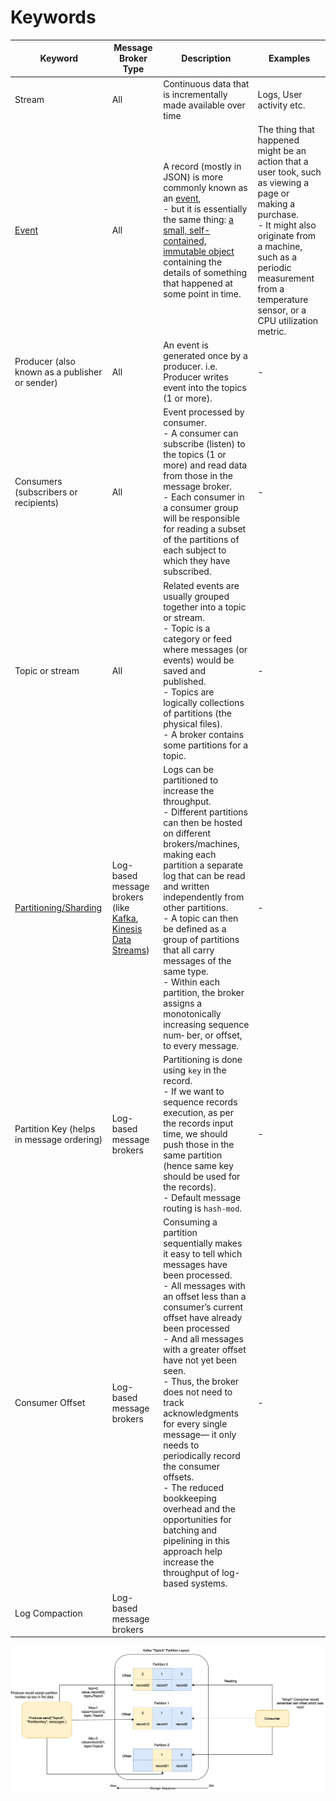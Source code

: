 # Keywords

| Keyword                                                                                | Message Broker Type                                                                                                                                                              | Description                                                                                                                                                                                                                                                                                                                                                                                                                                                                                                                                                                             | Examples                                                                                                                                                                                                                                        |
|----------------------------------------------------------------------------------------|----------------------------------------------------------------------------------------------------------------------------------------------------------------------------------|-----------------------------------------------------------------------------------------------------------------------------------------------------------------------------------------------------------------------------------------------------------------------------------------------------------------------------------------------------------------------------------------------------------------------------------------------------------------------------------------------------------------------------------------------------------------------------------------|-------------------------------------------------------------------------------------------------------------------------------------------------------------------------------------------------------------------------------------------------|
| Stream                                                                                 | All                                                                                                                                                                              | Continuous data that is incrementally made available over time                                                                                                                                                                                                                                                                                                                                                                                                                                                                                                                          | Logs, User activity etc.                                                                                                                                                                                                                        |
| [Event](../../4_MicroServicesSOA/EventDrivenArchitecture.md)                                                    | All                                                                                                                                                                              | A record (mostly in JSON) is more commonly known as an [event](https://tanzu.vmware.com/event-streaming), <br/>- but it is essentially the same thing: [a small, self- contained, immutable object](https://tanzu.vmware.com/event-streaming) containing the details of something that happened at some point in time.                                                                                                                                                                                                                                                                  | The thing that happened might be an action that a user took, such as viewing a page or making a purchase.<br/>-  It might also originate from a machine, such as a periodic measurement from a temperature sensor, or a CPU utilization metric. |
| Producer (also known as a publisher or sender)                                         | All                                                                                                                                                                              | An event is generated once by a producer. i.e. Producer writes event into the topics (1 or more).                                                                                                                                                                                                                                                                                                                                                                                                                                                                                       | -                                                                                                                                                                                                                                               |
| Consumers (subscribers or recipients)                                                  | All                                                                                                                                                                              | Event processed by consumer. <br/>- A consumer can subscribe (listen) to the topics (1 or more) and read data from those in the message broker.<br/>- Each consumer in a consumer group will be responsible for reading a subset of the partitions of each subject to which they have subscribed.                                                                                                                                                                                                                                                                                       | -                                                                                                                                                                                                                                               |
| Topic or stream                                                                        | All                                                                                                                                                                              | Related events are usually grouped together into a topic or stream.<br/>- Topic is a category or feed where messages (or events) would be saved and published.<br/>- Topics are logically collections of partitions (the physical files).<br/>- A broker contains some partitions for a topic.                                                                                                                                                                                                                                                                                          | -                                                                                                                                                                                                                                               |
| [Partitioning/Sharding](../../3_DatabaseServices/Glossaries/PartitioningSharding/PartioningSharding.md) | Log-based message brokers (like [Kafka](../Kafka/Readme.md), [Kinesis Data Streams](../../2_AWSServices/5_MessageBrokerServices/AmazonKinesis/AmazonKinesisDataStreams.md)) | Logs can be partitioned to increase the throughput. <br/>- Different partitions can then be hosted on different brokers/machines, making each partition a separate log that can be read and written independently from other partitions.<br/>- A topic can then be defined as a group of partitions that all carry messages of the same type.<br/>- Within each partition, the broker assigns a monotonically increasing sequence num‐ ber, or offset, to every message.                                                                                                                | -                                                                                                                                                                                                                                               |
| Partition Key (helps in message ordering)                                              | Log-based message brokers                                                                                                                                                        | Partitioning is done using `key` in the record.<br/>- If we want to sequence records execution, as per the records input time, we should push those in the same partition (hence same key should be used for the records).<br/>- Default message routing is `hash-mod`.                                                                                                                                                                                                                                                                                                                 | -                                                                                                                                                                                                                                               |
| Consumer Offset                                                                        | Log-based message brokers                                                                                                                                                        | Consuming a partition sequentially makes it easy to tell which messages have been processed.<br/>- All messages with an offset less than a consumer’s current offset have already been processed<br/>- And all messages with a greater offset have not yet been seen. <br/>- Thus, the broker does not need to track acknowledgments for every single message— it only needs to periodically record the consumer offsets. <br/>- The reduced bookkeeping overhead and the opportunities for batching and pipelining in this approach help increase the throughput of log-based systems. | -                                                                                                                                                                                                                                               |
| Log Compaction                                                                         | Log-based message brokers                                                                                                                                                        |                                                                                                                                                                                                                                                                                                                                                                                                                                                                                                                                                                                         |                                                                                                                                                                                                                                                 |

![img.png](../assets/Kafka-Partitioning-Layout.drawio.png)

